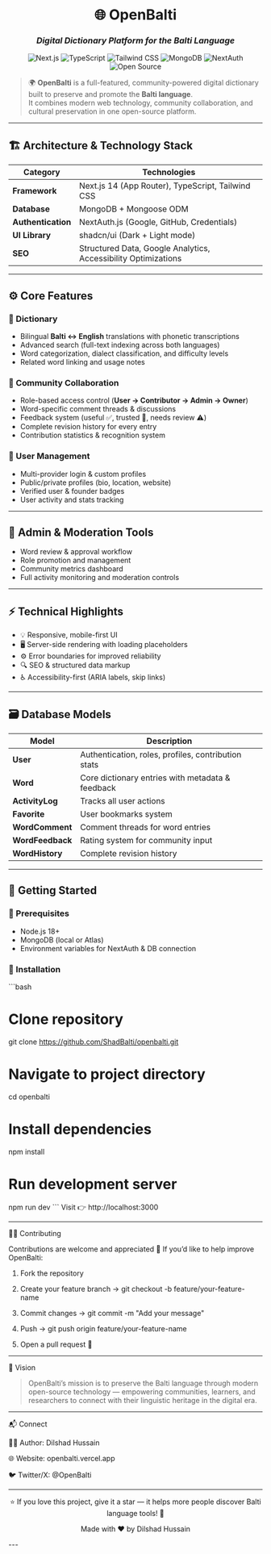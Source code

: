 <div align="center">

# 🌐 **OpenBalti**
### _Digital Dictionary Platform for the Balti Language_

![Next.js](https://img.shields.io/badge/Next.js-14-black?style=for-the-badge&logo=nextdotjs)
![TypeScript](https://img.shields.io/badge/TypeScript-blue?style=for-the-badge&logo=typescript)
![Tailwind CSS](https://img.shields.io/badge/Tailwind_CSS-38B2AC?style=for-the-badge&logo=tailwind-css&logoColor=white)
![MongoDB](https://img.shields.io/badge/MongoDB-4EA94B?style=for-the-badge&logo=mongodb&logoColor=white)
![NextAuth](https://img.shields.io/badge/Auth-NextAuth.js-green?style=for-the-badge&logo=auth0)
![Open Source](https://img.shields.io/badge/Open%20Source-%E2%9C%A8-brightgreen?style=for-the-badge)

</div>

> 🌍 **OpenBalti** is a full-featured, community-powered digital dictionary built to preserve and promote the **Balti language**.  
> It combines modern web technology, community collaboration, and cultural preservation in one open-source platform.

---

## 🏗️ **Architecture & Technology Stack**

| Category | Technologies |
|----------|--------------|
| **Framework** | Next.js 14 (App Router), TypeScript, Tailwind CSS |
| **Database** | MongoDB + Mongoose ODM |
| **Authentication** | NextAuth.js (Google, GitHub, Credentials) |
| **UI Library** | shadcn/ui (Dark + Light mode) |
| **SEO** | Structured Data, Google Analytics, Accessibility Optimizations |

---

## ⚙️ **Core Features**

### 📖 Dictionary
- Bilingual **Balti ↔ English** translations with phonetic transcriptions  
- Advanced search (full-text indexing across both languages)  
- Word categorization, dialect classification, and difficulty levels  
- Related word linking and usage notes  

### 👥 Community Collaboration
- Role-based access control (**User → Contributor → Admin → Owner**)  
- Word-specific comment threads & discussions  
- Feedback system (useful ✅, trusted 🏅, needs review ⚠️)  
- Complete revision history for every entry  
- Contribution statistics & recognition system  

### 🙍 User Management
- Multi-provider login & custom profiles  
- Public/private profiles (bio, location, website)  
- Verified user & founder badges  
- User activity and stats tracking  

---

## 🧭 **Admin & Moderation Tools**

- Word review & approval workflow  
- Role promotion and management  
- Community metrics dashboard  
- Full activity monitoring and moderation controls  

---

## ⚡ **Technical Highlights**

- 💡 Responsive, mobile-first UI  
- 🖥️ Server-side rendering with loading placeholders  
- ⚙️ Error boundaries for improved reliability  
- 🔍 SEO & structured data markup  
- ♿ Accessibility-first (ARIA labels, skip links)

---

## 🗃️ **Database Models**

| Model | Description |
|--------|-------------|
| **User** | Authentication, roles, profiles, contribution stats |
| **Word** | Core dictionary entries with metadata & feedback |
| **ActivityLog** | Tracks all user actions |
| **Favorite** | User bookmarks system |
| **WordComment** | Comment threads for word entries |
| **WordFeedback** | Rating system for community input |
| **WordHistory** | Complete revision history |

---

## 🚀 **Getting Started**

### 🧩 Prerequisites
- Node.js 18+  
- MongoDB (local or Atlas)  
- Environment variables for NextAuth & DB connection  

### 🧠 Installation

\`\`\`bash
# Clone repository
git clone https://github.com/ShadBalti/openbalti.git

# Navigate to project directory
cd openbalti

# Install dependencies
npm install

# Run development server
npm run dev
\`\`\`
Visit 👉 http://localhost:3000


---

🧑‍💻 Contributing

Contributions are welcome and appreciated 💙
If you’d like to help improve OpenBalti:

1. Fork the repository


2. Create your feature branch → git checkout -b feature/your-feature-name


3. Commit changes → git commit -m "Add your message"


4. Push → git push origin feature/your-feature-name


5. Open a pull request 🚀




---

💫 Vision

> OpenBalti’s mission is to preserve the Balti language through modern open-source technology —
empowering communities, learners, and researchers to connect with their linguistic heritage in the digital era.




---

📬 Connect

🧑‍💻 Author: Dilshad Hussain

🌐 Website: openbalti.vercel.app

🐦 Twitter/X: @OpenBalti



---

<div align="center">⭐ If you love this project, give it a star — it helps more people discover Balti language tools! 🌟

Made with ❤️ by Dilshad Hussain

</div>
---
